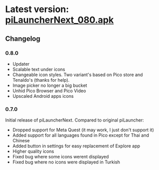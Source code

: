 # Latest version: [piLauncherNext_080.apk](https://github.com/Veticia/binaries/raw/main/releases/piLauncherNext_080.apk)

## Changelog
### 0.8.0
- Updater
- Scalable text under icons
- Changeable icon styles. Two variant's based on Pico store and Tenaldo's (thanks for help).
- Image picker no longer a big bucket
- Unhid Pico Browser and Pico Video
- Upscaled Android apps icons

### 0.7.0
Initial release of piLauncherNext. Compared to original piLauncher:
- Dropped support for Meta Quest (it may work, I just don't support it)
- Added support for all languages found in Pico except for Thai and Chinese
- Added button in settings for easy replacement of Explore app
- Higher quality icons
- Fixed bug where some icons werent displayed
- Fixed bug where no icons were displayed in Turkish
